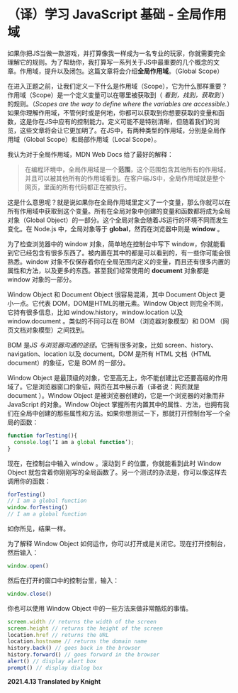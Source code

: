 # （译）学习 JavaScript 基础 - 全局作用域

如果你把JS当做一款游戏，并打算像我一样成为一名专业的玩家，你就需要完全理解它的规则。为了帮助你，我打算写一系列关于JS中最重要的几个概念的文章。作用域，提升以及闭包。这篇文章将会介绍**全局作用域**。（Global Scope）

在进入正题之前，让我们定义一下什么是作用域（Scope），它为什么那样重要？作用域（Scope）是一个定义变量可以在哪里被获取到（ *看到，找到，获取到* ）的规则。（*Scopes are the way to define where the variables are accessible.*）如果你理解作用域，不管何时或是何地，你都可以获取到你想要获取的变量和函数，这是你在JS中应有的控制能力。定义可能不是特别清晰，但随着我们的浏览，这些文章将会让它更加明了。在JS中，有两种类型的作用域，分别是全局作用域（Global Scope）和局部作用域（Local Scope）。

我认为对于全局作用域，MDN Web Docs 给了最好的解释：

> 在编程环境中，全局作用域是一个**范围**，这个范围包含其他所有的作用域，并且可以被其他所有的作用域看到。在客户端JS中，全局作用域就是整个网页，里面的所有代码都正在被执行。

这是什么意思呢？就是说如果你在全局作用域里定义了一个变量，那么你就可以在所有作用域中获取到这个变量。所有在全局对象中创建的变量和函数都将成为全局对象（Global Object）的一部分。这个全局对象会随着JS运行的环境不同而发生变化。在 Node.js 中，全局对象等于 **global**，然而在浏览器中则是 **window** 。

为了检查浏览器中的 window 对象，简单地在控制台中写下 window，你就能看到它已经包含有很多东西了。被内置在其中的都是可以看到的，有一些你可能会很熟悉。window 对象不仅保存着你在全局范围内定义的变量，而且还有很多内置的属性和方法，以及更多的东西。甚至我们经常使用的 **document** 对象都是 window 对象的一部分。

Window Object 和 Document Object 很容易混淆，其中 Document Object 更小一点。它代表 DOM，DOM是HTML的根元素。Window Object 则完全不同，它持有很多信息，比如 window.history，window.location 以及 window.document 。类似的不同可以在 BOM （浏览器对象模型）和 DOM （网页文档对象模型）之间找到。

BOM 是*JS 与浏览器沟通的途径*。它拥有很多对象，比如 screen、history、navigation、location 以及 document。DOM 是所有 HTML 文档（HTML document）的象征，它是 BOM 的一部分。

Window Object 是最顶级的对象，它至高无上，你不能创建比它还要高级的作用域了。它是浏览器窗口的象征，网页在其中展示着（译者说：网页就是 document ）。Window Object 是被浏览器创建的，它是一个浏览器的对象而非 JavaScript 的对象。Window Object 掌握所有内置其中的属性、方法，也拥有我们在全局中创建的那些属性和方法。如果你想测试一下，那就打开控制台写一个全局的函数：

```javascript
function forTesting(){
  console.log(‘I am a global function’);
}
```

现在，在控制台中输入 window 。滚动到 F 的位置，你就能看到此时 Window Object 就包含着你刚刚写的全局函数了。另一个测试的办法是，你可以像这样去调用你的函数：

```javascript
forTesting()
// I am a global function
window.forTesting()
// I am a global function
```

如你所见，结果一样。

为了解释 Window Object 如何运作，你可以打开或是关闭它。现在打开控制台，然后输入：

```javascript
window.open()
```

然后在打开的窗口中的控制台里，输入：

```javascript
window.close()
```

你也可以使用 Window Object 中的一些方法来做非常酷炫的事情。

```javascript
screen.width // returns the width of the screen
screen.height // returns the height of the screen
location.href // returns the URL
location.hostname // returns the domain name
history.back() // goes back in the browser
history.forward() // goes forward in the browser
alert() // display alert box
prompt() // display dialog box
```

**2021.4.13 Translated by Knight**